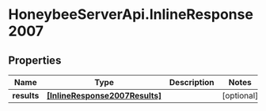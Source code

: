 # HoneybeeServerApi.InlineResponse2007

## Properties
Name | Type | Description | Notes
------------ | ------------- | ------------- | -------------
**results** | [**[InlineResponse2007Results]**](InlineResponse2007Results.md) |  | [optional] 


